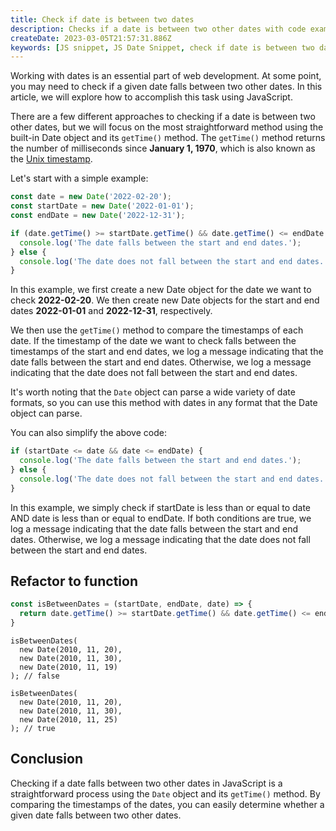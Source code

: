 ```yaml
---
title: Check if date is between two dates
description: Checks if a date is between two other dates with code examples
createDate: 2023-03-05T21:57:31.886Z
keywords: [JS snippet, JS Date Snippet, check if date is between two dates, date getTime method, getTime JS]
---
```


Working with dates is an essential part of web development. At some point, you may need to check if a given date falls
between two other dates. In this article, we will explore how to accomplish this task using JavaScript.

There are a few different approaches to checking if a date is between two other dates, but we will focus on the most
straightforward method using the built-in Date object and its `getTime()` method. The `getTime()` method returns the
number of milliseconds since **January 1, 1970**, which is also known as
the [Unix timestamp](https://en.wikipedia.org/wiki/Unix_time).

Let's start with a simple example:

```javascript
const date = new Date('2022-02-20');
const startDate = new Date('2022-01-01');
const endDate = new Date('2022-12-31');

if (date.getTime() >= startDate.getTime() && date.getTime() <= endDate.getTime()) {
  console.log('The date falls between the start and end dates.');
} else {
  console.log('The date does not fall between the start and end dates.');
}
```

In this example, we first create a new Date object for the date we want to check **2022-02-20**. We then create new
Date objects for the start and end dates **2022-01-01** and **2022-12-31**, respectively.

We then use the `getTime()` method to compare the timestamps of each date. If the timestamp of the date we want to check
falls between the timestamps of the start and end dates, we log a message indicating that the date falls between the
start and end dates. Otherwise, we log a message indicating that the date does not fall between the start and end dates.

It's worth noting that the `Date` object can parse a wide variety of date formats, so you can use this method with dates
in any format that the Date object can parse.

You can also simplify the above code:

```javascript
if (startDate <= date && date <= endDate) {
  console.log('The date falls between the start and end dates.');
} else {
  console.log('The date does not fall between the start and end dates.');
}
```

In this example, we simply check if startDate is less than or equal to date AND date is less than or equal to endDate.
If both conditions are true, we log a message indicating that the date falls between the start and end dates. Otherwise,
we log a message indicating that the date does not fall between the start and end dates.

## Refactor to function

```javascript
const isBetweenDates = (startDate, endDate, date) => {
  return date.getTime() >= startDate.getTime() && date.getTime() <= endDate.getTime();
}
```

```javascript:RESULT
isBetweenDates(
  new Date(2010, 11, 20),
  new Date(2010, 11, 30),
  new Date(2010, 11, 19)
); // false

isBetweenDates(
  new Date(2010, 11, 20),
  new Date(2010, 11, 30),
  new Date(2010, 11, 25)
); // true
```

## Conclusion

Checking if a date falls between two other dates in JavaScript is a straightforward process using the
`Date` object and its `getTime()` method. By comparing the timestamps of the dates, you can easily determine whether a
given date falls between two other dates.
